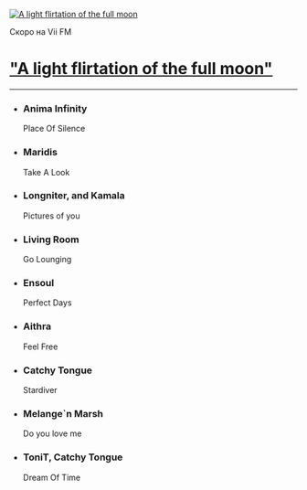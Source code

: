 [![A light flirtation of the full moon](https://viifm.art/data/image/collections/46598365636596539038.jpg)][1]

Скоро на Vii FM

# ["A light flirtation of the full moon"][1]

---

- ### Anima Infinity
  Place Of Silence

- ### Maridis
  Take A Look

- ### Longniter, and Kamala
  Pictures of you

- ### Living Room
  Go Lounging

- ### Ensoul
  Perfect Days

- ### Aithra
  Feel Free

- ### Catchy Tongue
  Stardiver

- ### Melange`n Marsh
  Do you love me

- ### ToniT, Catchy Tongue
  Dream Of Time




[1]: https://t.me/viifm_lux
